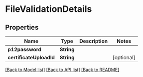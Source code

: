 # FileValidationDetails

## Properties
Name | Type | Description | Notes
------------ | ------------- | ------------- | -------------
**p12password** | **String** |  | 
**certificateUploadId** | **String** |  | [optional] 

[[Back to Model list]](../README.md#documentation-for-models) [[Back to API list]](../README.md#documentation-for-api-endpoints) [[Back to README]](../README.md)


